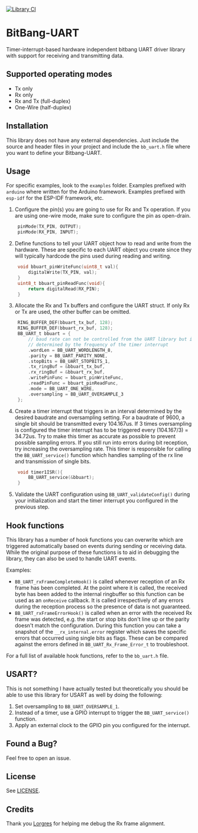 [![Library CI](https://github.com/Scrath1/BitBang-UART/actions/workflows/githubci.yml/badge.svg)](https://github.com/Scrath1/BitBang-UART/actions/workflows/githubci.yml)
# BitBang-UART
Timer-interrupt-based hardware independent bitbang UART driver library with
support for receiving and transmitting data.

## Supported operating modes
- Tx only
- Rx only
- Rx and Tx (full-duplex)
- One-Wire (half-duplex)

## Installation
This library does not have any external dependencies. Just include
the source and header files in your project and include the `bb_uart.h` file
where you want to define your Bitbang-UART.

## Usage
For specific examples, look to the `examples` folder. Examples prefixed with
`arduino` where written for the Arduino framework. Examples prefixed with
`esp-idf` for the ESP-IDF framework, etc.

1. Configure the pin(s) you are going to use for Rx and Tx operation.
   If you are using one-wire mode, make sure to configure the pin as
   open-drain.
   ```C
    pinMode(TX_PIN, OUTPUT);
    pinMode(RX_PIN, INPUT);
   ```
2. Define functions to tell your UART object how to read and write from the
   hardware. These are specific to each UART object you create since they will
   typically hardcode the pins used during reading and writing.
   ```C
    void bbuart_pinWriteFunc(uint8_t val){
        digitalWrite(TX_PIN, val);
    }
    uint8_t bbuart_pinReadFunc(void){
        return digitalRead(RX_PIN);
    }
   ```
3. Allocate the Rx and Tx buffers and configure the UART struct. If only Rx
   or Tx are used, the other buffer can be omitted.
   ```C
    RING_BUFFER_DEF(bbuart_tx_buf, 128);
    RING_BUFFER_DEF(bbuart_rx_buf, 128);
    BB_UART_t bbuart = {
        // baud rate can not be controlled from the UART library but is instead
        // determined by the frequency of the timer interrupt
        .wordLen = BB_UART_WORDLENGTH_8,
        .parity = BB_UART_PARITY_NONE,
        .stopBits = BB_UART_STOPBITS_1,
        .tx_ringBuf = &bbuart_tx_buf,
        .rx_ringBuf = &bbuart_rx_buf,
        .writePinFunc = bbuart_pinWriteFunc,
        .readPinFunc = bbuart_pinReadFunc,
        .mode = BB_UART_ONE_WIRE,
        .oversampling = BB_UART_OVERSAMPLE_3
    };
   ```
4. Create a timer interrupt that triggers in an interval determined
   by the desired baudrate and oversampling setting. For a baudrate of 9600,
   a single bit should be transmitted every 104.167us. If 3 times oversampling
   is configured the timer interrupt has to be triggered every
   (104.167/3) = 34.72us. Try to make this timer as accurate as possible to prevent
   possible sampling errors. If you still run into errors during bit reception,
   try increasing the oversampling rate.
   This timer is responsible for calling the `BB_UART_service()` function
   which handles sampling of the rx line and transmission of single bits.
   ```C
    void timer1ISR(){
        BB_UART_service(&bbuart);
    }
   ```
5. Validate the UART configuration using `BB_UART_validateConfig()` during your
   initialization and start the timer interrupt you configured in the previous
   step.

## Hook functions
This library has a number of hook functions you can overwrite which are triggered
automatically based on events during sending or receiving data.
While the original purpose of these functions is to aid in debugging the library,
they can also be used to handle UART events.

Examples:
- `BB_UART_rxFrameCompleteHook()` is called whenever reception of an Rx frame
  has been completed. At the point where it is called, the received byte has been
  added to the internal ringbuffer so this function can be used as an `onReceive`
  callback. It is called irrespectively of any errors during the reception process
  so the presence of data is not guaranteed.
- `BB_UART_rxFrameErrorHook()` is called when an error with the received Rx frame
  was detected, e.g. the start or stop bits don't line up or the parity doesn't
  match the configuration. During this function you can take a snapshot of the
  `__rx_internal.error` register which saves the specific errors that occurred
  using single bits as flags. These can be compared against the errors
  defined in `BB_UART_Rx_Frame_Error_t` to troubleshoot.

For a full list of available hook functions, refer to the `bb_uart.h` file.

## USART?
This is not something I have actually tested but theoretically you should be
able to use this library for USART as well by doing the following:
1. Set oversampling to `BB_UART_OVERSAMPLE_1`.
2. Instead of a timer, use a GPIO interrupt to trigger the `BB_UART_service()`
   function.
3. Apply an external clock to the GPIO pin you configured for the interrupt.

## Found a Bug?
Feel free to open an issue.

## License
See [LICENSE](LICENSE).

## Credits
Thank you [Lorgres](https://github.com/Lorgres) for helping me debug the
Rx frame alignment.